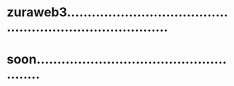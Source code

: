 # zuraweb3..............................................................................
# soon......................................................
